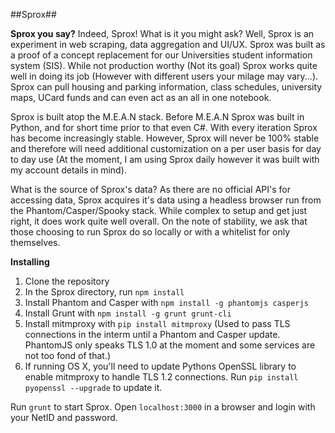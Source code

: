 ##Sprox##

**Sprox you say?**
Indeed, Sprox! What is it you might ask? Well, Sprox is an experiment in web scraping, data aggregation and UI/UX. Sprox was built as a proof of a concept replacement for our Universities student information system (SIS). While not production worthy (Not its goal) Sprox works quite well in doing its job (However with different users your milage may vary...). Sprox can pull housing and parking information, class schedules, university maps, UCard funds and can even act as an all in one notebook.

Sprox is built atop the M.E.A.N stack. Before M.E.A.N Sprox was built in Python, and for short time prior to that even C#. With every iteration Sprox has become increasingly stable. However, Sprox will never be 100% stable and therefore will need additional customization on a per user basis for day to day use (At the moment, I am using Sprox daily however it was built with my account details in mind).

What is the source of Sprox's data? As there are no official API's for accessing data, Sprox acquires it's data using a headless browser run from the Phantom/Casper/Spooky stack. While complex to setup and get just right, it does work quite well overall. On the note of stability, we ask that those choosing to run Sprox do so locally or with a whitelist for only themselves.

**Installing**

 1. Clone the repository
 2. In the Sprox directory, run `npm install`
 3. Install Phantom and Casper with `npm install -g phantomjs casperjs`
 4. Install Grunt with `npm install -g grunt grunt-cli`
 4. Install mitmproxy with `pip install mitmproxy` (Used to pass TLS connections in the interm until a Phantom and Casper update. PhantomJS only speaks TLS 1.0 at the moment and some services are not too fond of that.)
 5. If running OS X, you'll need to update Pythons OpenSSL library to enable mitmproxy to handle TLS 1.2 connections. Run `pip install pyopenssl --upgrade` to update it.
 
Run `grunt` to start Sprox. Open `localhost:3000` in a browser and login with your NetID and password.